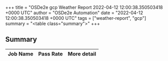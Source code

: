 +++
title = "OSDe2e gcp Weather Report 2022-04-12 12:00:38.350503418 +0000 UTC"
author = "OSDe2e Automation"
date = "2022-04-12 12:00:38.350503418 +0000 UTC"
tags = ["weather-report", "gcp"]
summary = "<table class=\"summary\"></table>"
+++
## Summary

| Job Name | Pass Rate | More detail |
|----------|-----------|-------------|




